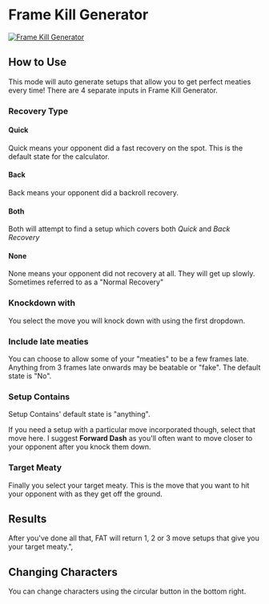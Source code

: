 # Frame Kill Generator

[![Frame Kill Generator](https://markdown-videos-api.jorgenkh.no/url?url=https%3A%2F%2Fwww.youtube.com%2Fwatch%3Fv%3DOyHcgtVnqg8)](https://www.youtube.com/watch?v=OyHcgtVnqg8)

## How to Use
This mode will auto generate setups that allow you to get perfect meaties every time! There are 4 separate inputs in Frame Kill Generator.

### Recovery Type
#### Quick
Quick means your opponent did a fast recovery on the spot. This is the default state for the calculator.

#### Back
Back means your opponent did a backroll recovery.

#### Both
Both will attempt to find a setup which covers both _Quick_ and _Back_ _Recovery_

#### None
None means your opponent did not recovery at all. They will get up slowly. Sometimes referred to as a "Normal Recovery" 

### Knockdown with
You select the move you will knock down with using the first dropdown.

### Include late meaties
You can choose to allow some of your "meaties" to be a few frames late. Anything from 3 frames late onwards may be beatable or "fake". The default state is "No".

### Setup Contains
Setup Contains' default state is "anything".

If you need a setup with a particular move incorporated though, select that move here. I suggest __Forward Dash__ as you'll often want to move closer to your opponent after you knock them down.

### Target Meaty
Finally you select your target meaty. This is the move that you want to hit your opponent with as they get off the ground.

## Results
After you've done all that, FAT will return 1, 2 or 3 move setups that give you your target meaty.",

## Changing Characters
You can change characters using the circular button in the bottom right.